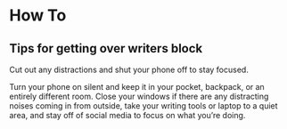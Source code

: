 # How To
Tips for getting over writers block
---------------------------------

Cut out any distractions and shut your phone off to stay focused. 

Turn your phone on silent and keep it in your pocket, backpack, or an entirely different room. Close your windows if there are any distracting noises coming in from outside, take your writing tools or laptop to a quiet area, and stay off of social media to focus on what you’re doing.
